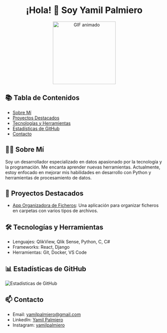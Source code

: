 <h1 align="center">¡Hola! 👋 Soy Yamil Palmiero</h1>
<p align="center">
  <img src="https://media.giphy.com/media/3o7aD2saalBwwftBIY/giphy.gif" alt="GIF animado" width="200" />
</p>




## 📚 Tabla de Contenidos

- [Sobre Mí](#sobre-mí)
- [Proyectos Destacados](#proyectos-destacados)
- [Tecnologías y Herramientas](#tecnologías-y-herramientas)
- [Estadísticas de GitHub](#estadísticas-de-github)
- [Contacto](#contacto)



## 👨‍💻 Sobre Mí

Soy un desarrollador especializado en datos apasionado por la tecnología y la programación. Me encanta aprender nuevas herramientas. Actualmente, estoy enfocado en mejorar mis habilidades en desarrollo con Python y herramientas de procesamiento de datos.



## 🚀 Proyectos Destacados

- [App Organizadora de Ficheros]([https://github.com/usuario/proyecto1](https://github.com/yamilpalmiero/Automatizaciones_Python/tree/master/organizador_ficheros)): Una aplicación para organizar ficheros en carpetas con varios tipos de archivos.



## 🛠️ Tecnologías y Herramientas

- Lenguajes: QlikView, Qlik Sense, Python, C, C#
- Frameworks: React, Django
- Herramientas: Git, Docker, VS Code



## 📊 Estadísticas de GitHub

![Estadísticas de GitHub](https://github-readme-stats.vercel.app/api?username=yamilpalmiero&show_icons=true&theme=radical)



## 📫 Contacto

- Email: yamilpalmiero@gmail.com
- LinkedIn: [Yamil Palmiero](https://www.linkedin.com/in/yamil-palmiero/)
- Instagram: [yamilpalmiero](https://www.instagram.com/yamilpalmiero/#)


<!--
**yamilpalmiero/yamilpalmiero** is a ✨ _special_ ✨ repository because its `README.md` (this file) appears on your GitHub profile.

Here are some ideas to get you started:

- 🔭 I’m currently working on ...
- 🌱 I’m currently learning ...
- 👯 I’m looking to collaborate on ...
- 🤔 I’m looking for help with ...
- 💬 Ask me about ...
- 📫 How to reach me: ...
- 😄 Pronouns: ...
- ⚡ Fun fact: ...
-->
